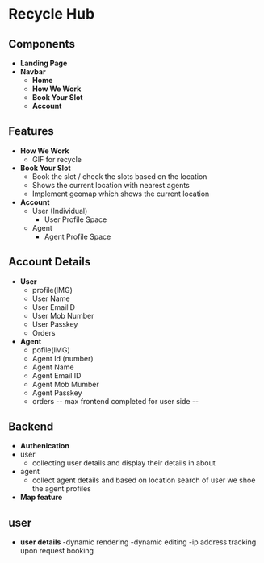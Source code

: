 # Recycle Hub

## Components
- **Landing Page**
- **Navbar**
   - **Home**
   - **How We Work**
   - **Book Your Slot**
   - **Account**
## Features
- **How We Work**
   - GIF for recycle
- **Book Your Slot**
  - Book the slot / check the slots based on the location
  - Shows the current location with nearest agents
  - Implement geomap which shows the current location
- **Account**
  - User (Individual)
    - User Profile Space
  - Agent
    - Agent Profile Space
## Account Details
- **User**
   - profile(IMG)
   - User Name
   - User EmailID
   - User Mob Number
   - User Passkey
   - Orders
- **Agent**
   - pofile(IMG)
   - Agent Id (number)
   - Agent Name
   - Agent Email ID
   - Agent Mob Mumber
   - Agent Passkey
   - orders
  -- max frontend completed for user side --

## Backend
- **Authenication**
- user
  - collecting user details and display their details in about
- agent
   - collect agent details and based on location search of user we shoe the agent profiles
- **Map feature**
## user
- **user details**
  -dynamic rendering
  -dynamic editing
  -ip address tracking upon request booking
  
